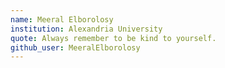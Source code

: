 ```yaml
---
name: Meeral Elborolosy
institution: Alexandria University
quote: Always remember to be kind to yourself.
github_user: MeeralElborolosy
---
```

